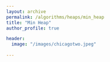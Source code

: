 ```yaml
---
layout: archive
permalink: /algorithms/heaps/min_heap
title: "Min Heap"
author_profile: true

header:
  image: "/images/chicagotwo.jpeg"
  
---
```

